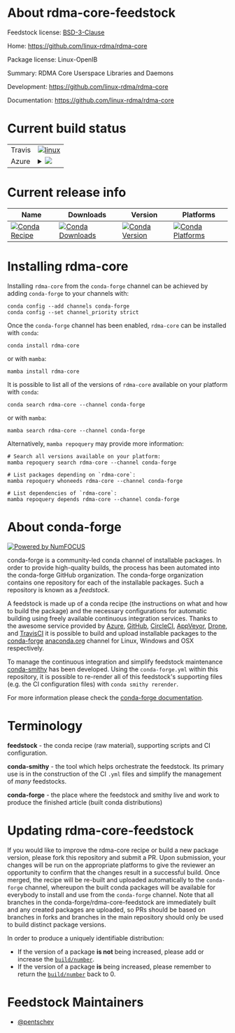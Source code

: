 About rdma-core-feedstock
=========================

Feedstock license: [BSD-3-Clause](https://github.com/conda-forge/rdma-core-feedstock/blob/main/LICENSE.txt)

Home: https://github.com/linux-rdma/rdma-core

Package license: Linux-OpenIB

Summary: RDMA Core Userspace Libraries and Daemons

Development: https://github.com/linux-rdma/rdma-core

Documentation: https://github.com/linux-rdma/rdma-core

Current build status
====================


<table><tr>
    <td>Travis</td>
    <td>
      <a href="https://app.travis-ci.com/conda-forge/rdma-core-feedstock">
        <img alt="linux" src="https://img.shields.io/travis/com/conda-forge/rdma-core-feedstock/main.svg?label=Linux">
      </a>
    </td>
  </tr>
    
  <tr>
    <td>Azure</td>
    <td>
      <details>
        <summary>
          <a href="https://dev.azure.com/conda-forge/feedstock-builds/_build/latest?definitionId=19476&branchName=main">
            <img src="https://dev.azure.com/conda-forge/feedstock-builds/_apis/build/status/rdma-core-feedstock?branchName=main">
          </a>
        </summary>
        <table>
          <thead><tr><th>Variant</th><th>Status</th></tr></thead>
          <tbody><tr>
              <td>linux_64</td>
              <td>
                <a href="https://dev.azure.com/conda-forge/feedstock-builds/_build/latest?definitionId=19476&branchName=main">
                  <img src="https://dev.azure.com/conda-forge/feedstock-builds/_apis/build/status/rdma-core-feedstock?branchName=main&jobName=linux&configuration=linux%20linux_64_" alt="variant">
                </a>
              </td>
            </tr><tr>
              <td>linux_aarch64</td>
              <td>
                <a href="https://dev.azure.com/conda-forge/feedstock-builds/_build/latest?definitionId=19476&branchName=main">
                  <img src="https://dev.azure.com/conda-forge/feedstock-builds/_apis/build/status/rdma-core-feedstock?branchName=main&jobName=linux&configuration=linux%20linux_aarch64_" alt="variant">
                </a>
              </td>
            </tr><tr>
              <td>linux_ppc64le</td>
              <td>
                <a href="https://dev.azure.com/conda-forge/feedstock-builds/_build/latest?definitionId=19476&branchName=main">
                  <img src="https://dev.azure.com/conda-forge/feedstock-builds/_apis/build/status/rdma-core-feedstock?branchName=main&jobName=linux&configuration=linux%20linux_ppc64le_" alt="variant">
                </a>
              </td>
            </tr>
          </tbody>
        </table>
      </details>
    </td>
  </tr>
</table>

Current release info
====================

| Name | Downloads | Version | Platforms |
| --- | --- | --- | --- |
| [![Conda Recipe](https://img.shields.io/badge/recipe-rdma--core-green.svg)](https://anaconda.org/conda-forge/rdma-core) | [![Conda Downloads](https://img.shields.io/conda/dn/conda-forge/rdma-core.svg)](https://anaconda.org/conda-forge/rdma-core) | [![Conda Version](https://img.shields.io/conda/vn/conda-forge/rdma-core.svg)](https://anaconda.org/conda-forge/rdma-core) | [![Conda Platforms](https://img.shields.io/conda/pn/conda-forge/rdma-core.svg)](https://anaconda.org/conda-forge/rdma-core) |

Installing rdma-core
====================

Installing `rdma-core` from the `conda-forge` channel can be achieved by adding `conda-forge` to your channels with:

```
conda config --add channels conda-forge
conda config --set channel_priority strict
```

Once the `conda-forge` channel has been enabled, `rdma-core` can be installed with `conda`:

```
conda install rdma-core
```

or with `mamba`:

```
mamba install rdma-core
```

It is possible to list all of the versions of `rdma-core` available on your platform with `conda`:

```
conda search rdma-core --channel conda-forge
```

or with `mamba`:

```
mamba search rdma-core --channel conda-forge
```

Alternatively, `mamba repoquery` may provide more information:

```
# Search all versions available on your platform:
mamba repoquery search rdma-core --channel conda-forge

# List packages depending on `rdma-core`:
mamba repoquery whoneeds rdma-core --channel conda-forge

# List dependencies of `rdma-core`:
mamba repoquery depends rdma-core --channel conda-forge
```


About conda-forge
=================

[![Powered by
NumFOCUS](https://img.shields.io/badge/powered%20by-NumFOCUS-orange.svg?style=flat&colorA=E1523D&colorB=007D8A)](https://numfocus.org)

conda-forge is a community-led conda channel of installable packages.
In order to provide high-quality builds, the process has been automated into the
conda-forge GitHub organization. The conda-forge organization contains one repository
for each of the installable packages. Such a repository is known as a *feedstock*.

A feedstock is made up of a conda recipe (the instructions on what and how to build
the package) and the necessary configurations for automatic building using freely
available continuous integration services. Thanks to the awesome service provided by
[Azure](https://azure.microsoft.com/en-us/services/devops/), [GitHub](https://github.com/),
[CircleCI](https://circleci.com/), [AppVeyor](https://www.appveyor.com/),
[Drone](https://cloud.drone.io/welcome), and [TravisCI](https://travis-ci.com/)
it is possible to build and upload installable packages to the
[conda-forge](https://anaconda.org/conda-forge) [anaconda.org](https://anaconda.org/)
channel for Linux, Windows and OSX respectively.

To manage the continuous integration and simplify feedstock maintenance
[conda-smithy](https://github.com/conda-forge/conda-smithy) has been developed.
Using the ``conda-forge.yml`` within this repository, it is possible to re-render all of
this feedstock's supporting files (e.g. the CI configuration files) with ``conda smithy rerender``.

For more information please check the [conda-forge documentation](https://conda-forge.org/docs/).

Terminology
===========

**feedstock** - the conda recipe (raw material), supporting scripts and CI configuration.

**conda-smithy** - the tool which helps orchestrate the feedstock.
                   Its primary use is in the construction of the CI ``.yml`` files
                   and simplify the management of *many* feedstocks.

**conda-forge** - the place where the feedstock and smithy live and work to
                  produce the finished article (built conda distributions)


Updating rdma-core-feedstock
============================

If you would like to improve the rdma-core recipe or build a new
package version, please fork this repository and submit a PR. Upon submission,
your changes will be run on the appropriate platforms to give the reviewer an
opportunity to confirm that the changes result in a successful build. Once
merged, the recipe will be re-built and uploaded automatically to the
`conda-forge` channel, whereupon the built conda packages will be available for
everybody to install and use from the `conda-forge` channel.
Note that all branches in the conda-forge/rdma-core-feedstock are
immediately built and any created packages are uploaded, so PRs should be based
on branches in forks and branches in the main repository should only be used to
build distinct package versions.

In order to produce a uniquely identifiable distribution:
 * If the version of a package **is not** being increased, please add or increase
   the [``build/number``](https://docs.conda.io/projects/conda-build/en/latest/resources/define-metadata.html#build-number-and-string).
 * If the version of a package **is** being increased, please remember to return
   the [``build/number``](https://docs.conda.io/projects/conda-build/en/latest/resources/define-metadata.html#build-number-and-string)
   back to 0.

Feedstock Maintainers
=====================

* [@pentschev](https://github.com/pentschev/)

